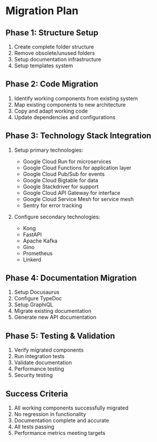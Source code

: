 # Migration Plan

## Phase 1: Structure Setup
1. Create complete folder structure
2. Remove obsolete/unused folders
3. Setup documentation infrastructure
4. Setup templates system

## Phase 2: Code Migration
1. Identify working components from existing system
2. Map existing components to new architecture
3. Copy and adapt working code
4. Update dependencies and configurations

## Phase 3: Technology Stack Integration
1. Setup primary technologies:
   - Google Cloud Run for microservices
   - Google Cloud Functions for application layer
   - Google Cloud Pub/Sub for events
   - Google Cloud Bigtable for data
   - Google Stackdriver for support
   - Google Cloud API Gateway for interface
   - Google Cloud Service Mesh for service mesh
   - Sentry for error tracking

2. Configure secondary technologies:
   - Kong
   - FastAPI
   - Apache Kafka
   - Gino
   - Prometheus
   - Linkerd

## Phase 4: Documentation Migration
1. Setup Docusaurus
2. Configure TypeDoc
3. Setup GraphiQL
4. Migrate existing documentation
5. Generate new API documentation

## Phase 5: Testing & Validation
1. Verify migrated components
2. Run integration tests
3. Validate documentation
4. Performance testing
5. Security testing

## Success Criteria
1. All working components successfully migrated
2. No regression in functionality
3. Documentation complete and accurate
4. All tests passing
5. Performance metrics meeting targets
